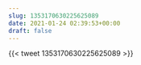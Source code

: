 ```yaml
---
slug: 1353170630225625089
date: 2021-01-24 02:39:53+00:00
draft: false
---
```


{{< tweet 1353170630225625089 >}}
